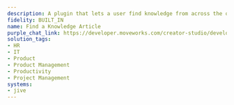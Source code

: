 ```yaml
---
description: A plugin that lets a user find knowledge from across the organization.
fidelity: BUILT_IN
name: Find a Knowledge Article
purple_chat_link: https://developer.moveworks.com/creator-studio/developer-tools/purple-chat/?conversation=%7B%22startTimestamp%22%3A%2211%3A43+AM%22%2C%22messages%22%3A%5B%7B%22role%22%3A%22user%22%2C%22parts%22%3A%5B%7B%22richText%22%3A%22%3Cp%3Ecan+you+help+me+find+customer+feedback+on+our+new+product+update%3F%3C%2Fp%3E%22%7D%5D%7D%2C%7B%22role%22%3A%22assistant%22%2C%22parts%22%3A%5B%7B%22richText%22%3A%22%3Cp%3EI+found+a+few+discussions+and+posts+under+the+%27Product+Feedback%27+section.+The+top+one+is+titled+%27Feedback+on+Product+Update+v2.0%27.%26nbsp%3B%3C%2Fp%3E%5Cn%3Cp%3E%3Cbr%3E%3C%2Fp%3E%5Cn%3Cp%3EWould+you+like+to+see+the+details%3F%3C%2Fp%3E%22%7D%5D%7D%2C%7B%22role%22%3A%22user%22%2C%22parts%22%3A%5B%7B%22richText%22%3A%22%3Cp%3EYes%2C+please+show+me+the+latest+feedback.%3C%2Fp%3E%22%7D%5D%7D%2C%7B%22role%22%3A%22assistant%22%2C%22parts%22%3A%5B%7B%22richText%22%3A%22%3Cp%3EHere%E2%80%99s+the+feedback+summary%3A+%27Customers+have+expressed+satisfaction+with+the+new+feature+X%2C+but+some+have+requested+better+integration+with+Y.%27%3C%2Fp%3E%22%7D%5D%7D%5D%7D
solution_tags:
- HR
- IT
- Product
- Product Management
- Productivity
- Project Management
systems:
- jive
---
```

